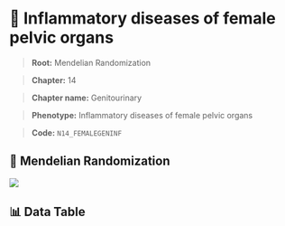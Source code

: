 # 🧪 Inflammatory diseases of female pelvic organs

> **Root:** Mendelian Randomization

> **Chapter:** 14  

> **Chapter name:** Genitourinary

> **Phenotype:** Inflammatory diseases of female pelvic organs  

> **Code:** `N14_FEMALEGENINF`

## 🧬 Mendelian Randomization  

<img src="/MR/Figures/Forward/N14_FEMALEGENINF.png"/>

## 📊 Data Table

<CsvTableMRF src="/public/MR/Data/Forward/N14_FEMALEGENINF.csv"/>
